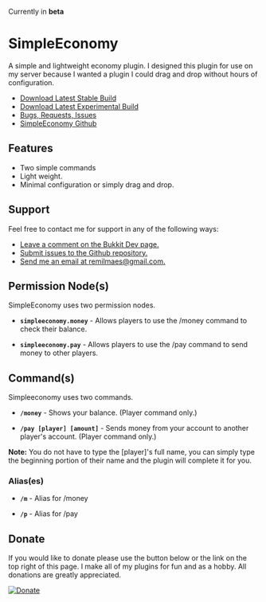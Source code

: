 Currently in **beta**

SimpleEconomy
======

A simple and lightweight economy plugin. I designed this plugin for use on my server because I wanted a plugin I could drag and drop without hours of configuration.

* [Download Latest Stable Build]()
* [Download Latest Experimental Build]()
* [Bugs, Requests, Issues](https://github.com/kinglime/SimpleEconomy/issues)
* [SimpleEconomy Github](https://github.com/kinglime/SimpleEconomy)

Features
------------
* Two simple commands
* Light weight.
* Minimal configuration or simply drag and drop.

Support
-----------
Feel free to contact me for support in any of the following ways:

* [Leave a comment on the Bukkit Dev page.](http://dev.bukkit.org/bukkit-mods/SimpleEconomy/)
* [Submit issues to the Github repository.](https://github.com/kinglime/SimpleEconomy/issues)
* [Send me an email at remilmaes@gmail.com.](mailto:remilmaes@gmail.com)

Permission Node(s)
----------------------------
SimpleEconomy uses two permission nodes.

* **`simpleeconomy.money`** - Allows players to use the /money command to check their balance.

* **`simpleeconomy.pay`** - Allows players to use the /pay command to send money to other players.

Command(s)
------------------
Simpleeconomy uses two commands.

* **`/money`** - Shows your balance. (Player command only.)

* **`/pay [player] [amount]`** - Sends money from your account to another player's account. (Player command only.)

**Note:** You do not have to type the [player]'s full name, you can simply type the beginning portion of their name and the plugin will complete it for you.

### Alias(es)

* **`/m`** - Alias for /money

* **`/p`** - Alias for /pay

Donate
---------
If you would like to donate please use the button below or the link on the top right of this page. I make all of my plugins for fun and as a hobby. All donations are greatly appreciated.

[![Donate](https://www.paypalobjects.com/en_US/GB/i/btn/btn_donateCC_LG.gif)](https://www.paypal.com/cgi-bin/webscr?return=http%3A%2F%2Fdev.bukkit.org%2Fbukkit-mods%2FSimpleEconomy%2F&cn=Add+special+instructions+to+the+addon+author%28s%29&business=remilmaes%40gmail.com&bn=PP-DonationsBF%3Abtn_donateCC_LG.gif%3ANonHosted&cancel_return=http%3A%2F%2Fdev.bukkit.org%2Fbukkit-mods%2FSimpleEconomy%2F&lc=US&item_name=SimpleEconomy+%28from+Bukkit.org%29&cmd=_donations&rm=1&no_shipping=1&currency_code=USD)

